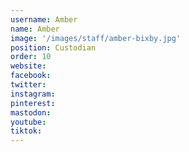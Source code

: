 ```yaml
---
username: Amber
name: Amber
image: '/images/staff/amber-bixby.jpg'
position: Custodian
order: 10
website:
facebook: 
twitter: 
instagram: 
pinterest:
mastodon:
youtube:
tiktok:
---
```


